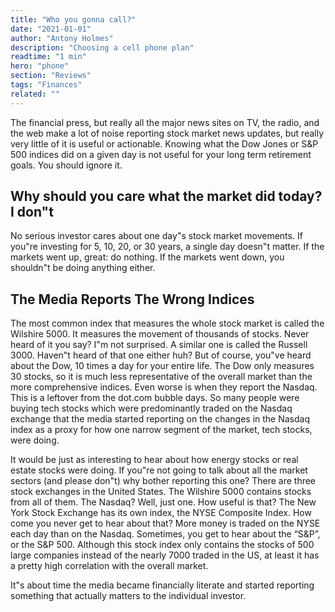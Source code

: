 ```yaml
---
title: "Who you gonna call?"
date: "2021-01-01"
author: "Antony Holmes"
description: "Choosing a cell phone plan"
readtime: "1 min"
hero: "phone"
section: "Reviews"
tags: "Finances"
related: ""
---
```


The financial press, but really all the major news sites on TV, the radio, and the web make a lot of noise reporting stock market news updates, but really very little of it is useful or actionable. Knowing what the Dow Jones or S&P 500 indices did on a given day is not useful for your long term retirement goals. You should ignore it.

<!-- end -->

<h2 class="mt-6">Why should you care what the market did today? I don"t</h2>

No serious investor cares about one day"s stock market movements. If you"re investing for 5, 10, 20, or 30 years, a single day doesn"t matter. If the markets went up, great: do nothing. If the markets went down, you shouldn"t be doing anything either.

<h2 class="mt-6">The Media Reports The Wrong Indices</h2>

The most common index that measures the whole stock market is called the Wilshire 5000. It measures the movement of thousands of stocks. Never heard of it you say? I"m not surprised. A similar one is called the Russell 3000. Haven"t heard of that one either huh? But of course, you"ve heard about the Dow, 10 times a day for your entire life. The Dow only measures 30 stocks, so it is much less representative of the overall market than the more comprehensive indices.
Even worse is when they report the Nasdaq. This is a leftover from the dot.com bubble days. So many people were buying tech stocks which were predominantly traded on the Nasdaq exchange that the media started reporting on the changes in the Nasdaq index as a proxy for how one narrow segment of the market, tech stocks, were doing.

It would be just as interesting to hear about how energy stocks or real estate stocks were doing. If you"re not going to talk about all the market sectors (and please don"t) why bother reporting this one? There are three stock exchanges in the United States. The Wilshire 5000 contains stocks from all of them. The Nasdaq? Well, just one. How useful is that? The New York Stock Exchange has its own index, the NYSE Composite Index. How come you never get to hear about that? More money is traded on the NYSE each day than on the Nasdaq. Sometimes, you get to hear about the “S&P”, or the S&P 500. Although this stock index only contains the stocks of 500 large companies instead of the nearly 7000 traded in the US, at least it has a pretty high correlation with the overall market.

It"s about time the media became financially literate and started reporting something that actually matters to the individual investor.
